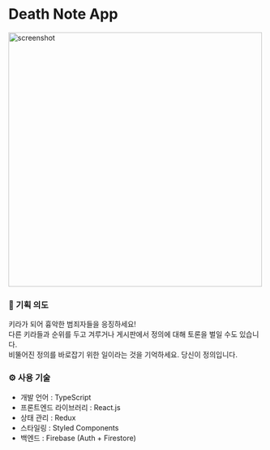 # Death Note App

<img width="500" alt="screenshot" src="https://user-images.githubusercontent.com/72863748/131158386-4e06d5f1-a510-4977-9b61-57a70596901e.png">

### 📓 기획 의도

키라가 되어 흉악한 범죄자들을 응징하세요!<br/>
다른 키라들과 순위를 두고 겨루거나 게시판에서 정의에 대해 토론을 벌일 수도 있습니다.<br/>
비뚤어진 정의를 바로잡기 위한 일이라는 것을 기억하세요. 당신이 정의입니다.

### ⚙️ 사용 기술

- 개발 언어 : TypeScript
- 프론트엔드 라이브러리 : React.js
- 상태 관리 : Redux
- 스타일링 : Styled Components
- 백엔드 : Firebase (Auth + Firestore)
